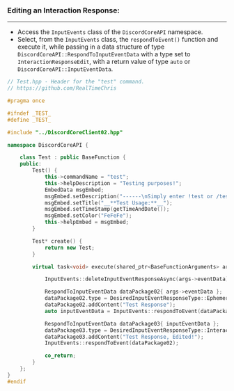 
### **Editing an Interaction Response:**
---
- Access the `InputEvents` class of the `DiscordCoreAPI` namespace.
- Select, from the `InputEvents` class, the `respondToEvent()` function and execute it, while passing in a data structure of type `DiscordCoreAPI::RespondToInputEventData` with a type set to `InteractionResponseEdit`, with a return value of type `auto` or `DiscordCoreAPI::InputEventData`.

```cpp
// Test.hpp - Header for the "test" command.
// https://github.com/RealTimeChris

#pragma once

#ifndef _TEST_
#define _TEST_

#include "../DiscordCoreClient02.hpp"

namespace DiscordCoreAPI {

	class Test : public BaseFunction {
	public:
		Test() {
			this->commandName = "test";
			this->helpDescription = "Testing purposes!";
			EmbedData msgEmbed;
			msgEmbed.setDescription("------\nSimply enter !test or /test!\n------");
			msgEmbed.setTitle("__**Test Usage:**__");
			msgEmbed.setTimeStamp(getTimeAndDate());
			msgEmbed.setColor("FeFeFe");
			this->helpEmbed = msgEmbed;
		}

		Test* create() {
			return new Test;
		}

		virtual task<void> execute(shared_ptr<BaseFunctionArguments> args) {

			InputEvents::deleteInputEventResponseAsync(args->eventData).get();

			RespondToInputEventData dataPackage02{ args->eventData };
			dataPackage02.type = DesiredInputEventResponseType::EphemeralInteractionResponse;
			dataPackage02.addContent("Test Response");
			auto inputEventData = InputEvents::respondToEvent(dataPackage02);

			RespondToInputEventData dataPackage03{ inputEventData };
			dataPackage03.type = DesiredInputEventResponseType::InteractionResponseEdit;
			dataPackage03.addContent("Test Response, Edited!");
			InputEvents::respondToEvent(dataPackage02);

			co_return;
		}
	};
}
#endif
```
